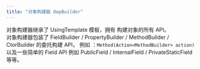 ```yaml
---
title: "对象构建器 OopBuilder"
---
```


对象构建器继承了 UsingTemplate 模板，拥有 构建对象的所有 API。  
对象构建器包装了 FieldBuilder / PropertyBuilder / MethodBuilder / CtorBuilder 的委托构建 API， 例如 ：`Method(Action<MethodBuilder> action)`  
以及一些简单的 Field API 例如 PublicField / InternalField / PrivateStaticField 等等。
